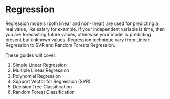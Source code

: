 # Regression 

Regression models (both linear and non-linear) are used for predicting a real value, like salary for example. If your independent variable is time, then you are forecasting future values, otherwise your model is predicting present but unknown values. Regression technique vary from Linear Regression to SVR and Random Forests Regression.

These guides will cover: 
1. Simple Linear Regression
2. Multiple Linear Regression
3. Polynomial Regression
4. Support Vector for Regression (SVR)
5. Decision Tree Classification
6. Random Forest Classification